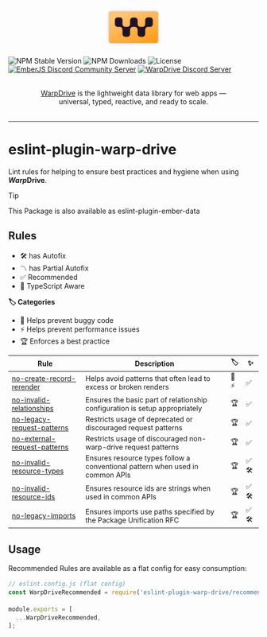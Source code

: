 <p align="center">
  <img
    class="project-logo"
    src="./logos/logo-yellow-slab.svg"
    alt="WarpDrive"
    width="120px"
    title="WarpDrive"
    />
</p>

![NPM Stable Version](https://img.shields.io/npm/v/ember-data/latest?label=version&style=flat&color=fdb155)
![NPM Downloads](https://img.shields.io/npm/dm/ember-data.svg?style=flat&color=fdb155)
![License](https://img.shields.io/github/license/warp-drive-data/warp-drive.svg?style=flat&color=fdb155)
[![EmberJS Discord Community Server](https://img.shields.io/badge/EmberJS-grey?logo=discord&logoColor=fdb155)](https://discord.gg/zT3asNS
)
[![WarpDrive Discord Server](https://img.shields.io/badge/WarpDrive-grey?logo=discord&logoColor=fdb155)](https://discord.gg/PHBbnWJx5S
)

<p align="center">
  <br>
  <a href="https://warp-drive.io">WarpDrive</a> is the lightweight data library for web apps &mdash;
  <br>
  universal, typed, reactive, and ready to scale.
  <br/><br/>
</p>

---

# eslint-plugin-warp-drive

Lint rules for helping to ensure best practices and hygiene when using ***Warp*Drive**.

> [!TIP]
> This Package is also available as eslint-plugin-ember-data

## Rules

- 🛠️ has Autofix
- 〽️ has Partial Autofix
- ✅ Recommended
- 💜 TypeScript Aware

**🏷️ Categories**

- 🐞 Helps prevent buggy code
- ⚡️ Helps prevent performance issues
- 🏆 Enforces a best practice

| Rule | Description | 🏷️ | ✨ |
| ---- | ----------- | -- | -- |
| [no-create-record-rerender](./docs/no-create-record-rerender.md) | Helps avoid patterns that often lead to excess or broken renders | 🐞⚡️ | ✅ |
| [no-invalid-relationships](./docs/no-invalid-relationships.md) | Ensures the basic part of relationship configuration is setup appropriately | 🏆 | ✅ |
| [no-legacy-request-patterns](./docs/no-legacy-request-patterns.md) | Restricts usage of deprecated or discouraged request patterns | 🏆 | ✅ |
| [no-external-request-patterns](./docs/no-external-request-patterns.md) | Restricts usage of discouraged non-warp-drive request patterns | 🏆 | ✅ |
| [no-invalid-resource-types](./docs/no-invalid-resource-types.md) | Ensures resource types follow a conventional pattern when used in common APIs | 🏆 | ✅🛠️ |
| [no-invalid-resource-ids](./docs/no-invalid-resource-ids.md) | Ensures resource ids are strings when used in common APIs | 🏆 | ✅🛠️ |
| [no-legacy-imports](./docs/no-legacy-imports.md) | Ensures imports use paths specified by the Package Unification RFC | 🏆 | ✅🛠️ |

## Usage

Recommended Rules are available as a flat config for easy consumption:

```ts
// eslint.config.js (flat config)
const WarpDriveRecommended = require('eslint-plugin-warp-drive/recommended');

module.exports = [
  ...WarpDriveRecommended,
];
```
